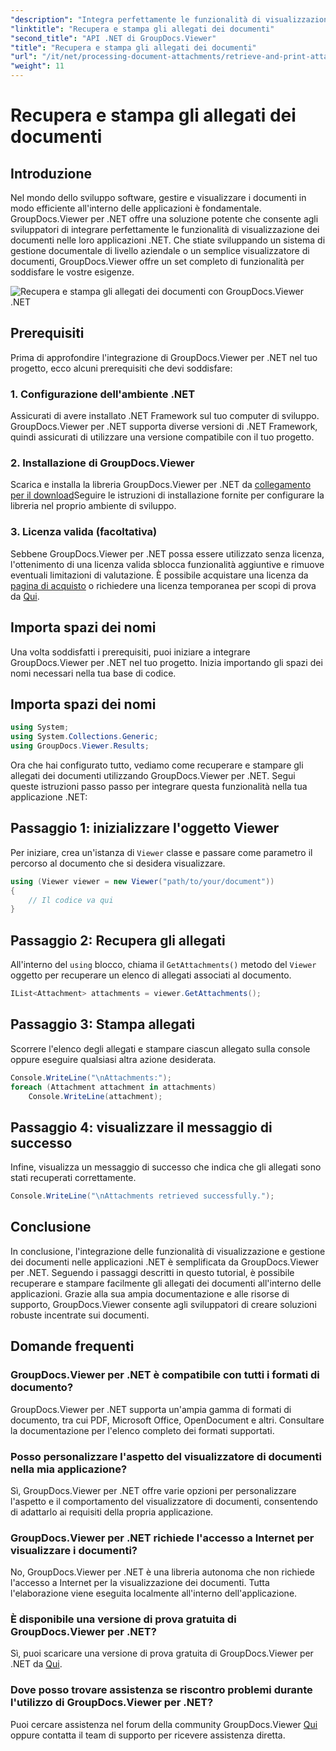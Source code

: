 ```yaml
---
"description": "Integra perfettamente le funzionalità di visualizzazione dei documenti nelle tue applicazioni .NET con GroupDocs.Viewer per .NET. Recupera e stampa gli allegati dei documenti senza sforzo."
"linktitle": "Recupera e stampa gli allegati dei documenti"
"second_title": "API .NET di GroupDocs.Viewer"
"title": "Recupera e stampa gli allegati dei documenti"
"url": "/it/net/processing-document-attachments/retrieve-and-print-attachments/"
"weight": 11
---
```


# Recupera e stampa gli allegati dei documenti

## Introduzione
Nel mondo dello sviluppo software, gestire e visualizzare i documenti in modo efficiente all'interno delle applicazioni è fondamentale. GroupDocs.Viewer per .NET offre una soluzione potente che consente agli sviluppatori di integrare perfettamente le funzionalità di visualizzazione dei documenti nelle loro applicazioni .NET. Che stiate sviluppando un sistema di gestione documentale di livello aziendale o un semplice visualizzatore di documenti, GroupDocs.Viewer offre un set completo di funzionalità per soddisfare le vostre esigenze.

![Recupera e stampa gli allegati dei documenti con GroupDocs.Viewer .NET](/viewer/processing-document-attachments/retrieve-and-print-document-attachments.png)

## Prerequisiti
Prima di approfondire l'integrazione di GroupDocs.Viewer per .NET nel tuo progetto, ecco alcuni prerequisiti che devi soddisfare:
### 1. Configurazione dell'ambiente .NET
Assicurati di avere installato .NET Framework sul tuo computer di sviluppo. GroupDocs.Viewer per .NET supporta diverse versioni di .NET Framework, quindi assicurati di utilizzare una versione compatibile con il tuo progetto.
### 2. Installazione di GroupDocs.Viewer
Scarica e installa la libreria GroupDocs.Viewer per .NET da [collegamento per il download](https://releases.groupdocs.com/viewer/net/)Seguire le istruzioni di installazione fornite per configurare la libreria nel proprio ambiente di sviluppo.
### 3. Licenza valida (facoltativa)
Sebbene GroupDocs.Viewer per .NET possa essere utilizzato senza licenza, l'ottenimento di una licenza valida sblocca funzionalità aggiuntive e rimuove eventuali limitazioni di valutazione. È possibile acquistare una licenza da [pagina di acquisto](https://purchase.groupdocs.com/buy) o richiedere una licenza temporanea per scopi di prova da [Qui](https://purchase.groupdocs.com/temporary-license/).

## Importa spazi dei nomi
Una volta soddisfatti i prerequisiti, puoi iniziare a integrare GroupDocs.Viewer per .NET nel tuo progetto. Inizia importando gli spazi dei nomi necessari nella tua base di codice.
## Importa spazi dei nomi
```csharp
using System;
using System.Collections.Generic;
using GroupDocs.Viewer.Results;
```

Ora che hai configurato tutto, vediamo come recuperare e stampare gli allegati dei documenti utilizzando GroupDocs.Viewer per .NET. Segui queste istruzioni passo passo per integrare questa funzionalità nella tua applicazione .NET:
## Passaggio 1: inizializzare l'oggetto Viewer
Per iniziare, crea un'istanza di `Viewer` classe e passare come parametro il percorso al documento che si desidera visualizzare.
```csharp
using (Viewer viewer = new Viewer("path/to/your/document"))
{
    // Il codice va qui
}
```
## Passaggio 2: Recupera gli allegati
All'interno del `using` blocco, chiama il `GetAttachments()` metodo del `Viewer` oggetto per recuperare un elenco di allegati associati al documento.
```csharp
IList<Attachment> attachments = viewer.GetAttachments();
```
## Passaggio 3: Stampa allegati
Scorrere l'elenco degli allegati e stampare ciascun allegato sulla console oppure eseguire qualsiasi altra azione desiderata.
```csharp
Console.WriteLine("\nAttachments:");
foreach (Attachment attachment in attachments)
    Console.WriteLine(attachment);
```
## Passaggio 4: visualizzare il messaggio di successo
Infine, visualizza un messaggio di successo che indica che gli allegati sono stati recuperati correttamente.
```csharp
Console.WriteLine("\nAttachments retrieved successfully.");
```

## Conclusione
In conclusione, l'integrazione delle funzionalità di visualizzazione e gestione dei documenti nelle applicazioni .NET è semplificata da GroupDocs.Viewer per .NET. Seguendo i passaggi descritti in questo tutorial, è possibile recuperare e stampare facilmente gli allegati dei documenti all'interno delle applicazioni. Grazie alla sua ampia documentazione e alle risorse di supporto, GroupDocs.Viewer consente agli sviluppatori di creare soluzioni robuste incentrate sui documenti.
## Domande frequenti
### GroupDocs.Viewer per .NET è compatibile con tutti i formati di documento?
GroupDocs.Viewer per .NET supporta un'ampia gamma di formati di documento, tra cui PDF, Microsoft Office, OpenDocument e altri. Consultare la documentazione per l'elenco completo dei formati supportati.
### Posso personalizzare l'aspetto del visualizzatore di documenti nella mia applicazione?
Sì, GroupDocs.Viewer per .NET offre varie opzioni per personalizzare l'aspetto e il comportamento del visualizzatore di documenti, consentendo di adattarlo ai requisiti della propria applicazione.
### GroupDocs.Viewer per .NET richiede l'accesso a Internet per visualizzare i documenti?
No, GroupDocs.Viewer per .NET è una libreria autonoma che non richiede l'accesso a Internet per la visualizzazione dei documenti. Tutta l'elaborazione viene eseguita localmente all'interno dell'applicazione.
### È disponibile una versione di prova gratuita di GroupDocs.Viewer per .NET?
Sì, puoi scaricare una versione di prova gratuita di GroupDocs.Viewer per .NET da [Qui](https://releases.groupdocs.com/).
### Dove posso trovare assistenza se riscontro problemi durante l'utilizzo di GroupDocs.Viewer per .NET?
Puoi cercare assistenza nel forum della community GroupDocs.Viewer [Qui](https://forum.groupdocs.com/c/viewer/9) oppure contatta il team di supporto per ricevere assistenza diretta.